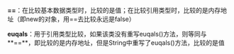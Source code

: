 **==**：在比较基本数据类型时，比较的是值；在比较引用类型时，比较的是内存地址（即new的对象，用==去比较永远是false）

**euqals**：用于引用类型比较，如果该类没有重写euqals()方法，则等同与**==**，即比较的是内存地址，但是String中重写了euqals()方法，比较的是值


